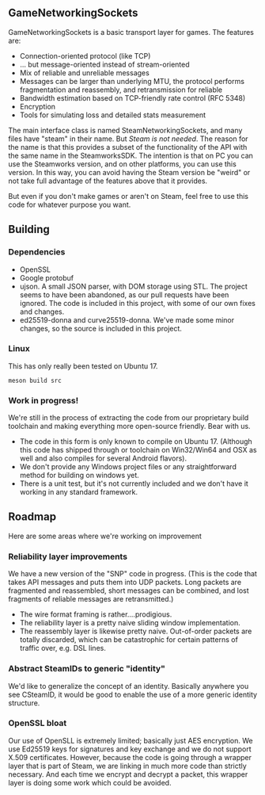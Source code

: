 GameNetworkingSockets
---

GameNetworkingSockets is a basic transport layer for games.  The features are:

* Connection-oriented protocol (like TCP)
* ... but message-oriented instead of stream-oriented
* Mix of reliable and unreliable messages
* Messages can be larger than underlying MTU, the protocol performs fragmentation and reassembly, and retransmission for reliable
* Bandwidth estimation based on TCP-friendly rate control (RFC 5348)
* Encryption
* Tools for simulating loss and detailed stats measurement

The main interface class is named SteamNetworkingSockets, and many files have "steam" in their name.
But *Steam is not needed*.  The reason for the name is that this provides a subset of the functionality of the API with the same name in the SteamworksSDK.  The intention is that on PC you can use the Steamworks version, and on other platforms, you can use this version.  In this way, you can avoid having the Steam version be "weird" or not take full advantage of the features above that it provides.

But even if you don't make games or aren't on Steam, feel free to use this code for whatever purpose you want.

## Building

### Dependencies

* OpenSSL
* Google protobuf
* ujson.  A small JSON parser, with DOM storage using STL.  The project seems to have been abandoned, as our pull requests have been ignored.  The code is included in this project, with some of our own fixes and changes.
* ed25519-donna and curve25519-donna.  We've made some minor changes, so the source is included in this project.

### Linux

This has only really been tested on Ubuntu 17.

```
meson build src
```

### Work in progress!

We're still in the process of extracting the code from our proprietary build toolchain and making everything more open-source friendly.  Bear with us.

* The code in this form is only known to compile on Ubuntu 17.  (Although this code has shipped through or toolchain on Win32/Win64 and OSX as well and also compiles for several Android flavors).
* We don't provide any Windows project files or any straightforward method for building on windows yet.
* There is a unit test, but it's not currently included and we don't have it working in any standard framework.

## Roadmap
Here are some areas where we're working on improvement

### Reliability layer improvements
We have a new version of the "SNP" code in progress.  (This is the code that takes API messages and puts them into UDP packets.  Long packets are fragmented and reassembled, short messages can be combined, and lost fragments of reliable messages are retransmitted.)
* The wire format framing is rather....prodigious.
* The reliability layer is a pretty naive sliding window implementation.
* The reassembly layer is likewise pretty naive.  Out-of-order packets are totally discarded, which can be catastrophic for certain patterns of traffic over, e.g. DSL lines.

### Abstract SteamIDs to generic "identity"
We'd like to generalize the concept of an identity.  Basically anywhere you see CSteamID, it would be good to enable the use of a more generic identity structure.

### OpenSSL bloat
Our use of OpenSLL is extremely limited; basically just AES encryption.  We use Ed25519 keys for signatures and key exchange and we do not support X.509 certificates.  However, because the code is going through a wrapper layer that is part of Steam, we are linking in much more code than strictly necessary.  And each time we encrypt and decrypt a packet, this wrapper layer is doing some work which could be avoided.